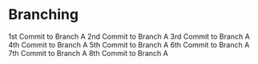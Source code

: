 # Branching
1st Commit to Branch A
2nd Commit to Branch A
3rd Commit to Branch A
4th Commit to Branch A
5th Commit to Branch A
6th Commit to Branch A
7th Commit to Branch A
8th Commit to Branch A

